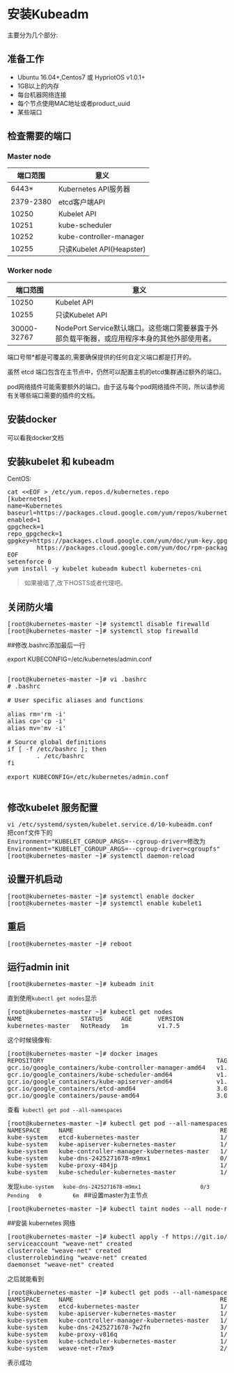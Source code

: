 # 安装Kubeadm

主要分为几个部分:

## 准备工作

- Ubuntu 16.04+,Centos7 或 HypriotOS v1.0.1+
- 1GB以上的内存
- 每台机器网络连接
- 每个节点使用MAC地址或者product_uuid
- 某些端口

## 检查需要的端口

### Master node

端口范围 | 意义
---|---
6443*|Kubernetes API服务器
2379-2380|etcd客户端API
10250|Kubelet API
10251|kube-scheduler
10252|kube-controller-manager
10255|只读Kubelet API(Heapster)

### Worker node

端口范围 | 意义
--- | ---
10250|Kubelet API
10255|只读Kubelet API
30000-32767|NodePort Service默认端口。这些端口需要暴露于外部负载平衡器，或应用程序本身的其他外部使用者。

端口号带*都是可覆盖的,需要确保提供的任何自定义端口都是打开的。

虽然 etcd 端口包含在主节点中，仍然可以配置主机的etcd集群通过额外的端口。

pod网络插件可能需要额外的端口。由于这与每个pod网络插件不同，所以请参阅有关哪些端口需要的插件的文档。

## 安装docker

可以看我docker文档

## 安装kubelet 和 kubeadm

CentOS:
<pre>
cat &lt;&lt;EOF > /etc/yum.repos.d/kubernetes.repo
[kubernetes]
name=Kubernetes
baseurl=https://packages.cloud.google.com/yum/repos/kubernetes-el7-x86_64
enabled=1
gpgcheck=1
repo_gpgcheck=1
gpgkey=https://packages.cloud.google.com/yum/doc/yum-key.gpg
        https://packages.cloud.google.com/yum/doc/rpm-package-key.gpg
EOF
setenforce 0
yum install -y kubelet kubeadm kubectl kubernetes-cni
</pre>

> 如果被墙了,改下HOSTS或者代理吧。

## 关闭防火墙
<pre>
[root@kubernetes-master ~]# systemctl disable firewalld
[root@kubernetes-master ~]# systemctl stop firewalld
</pre>

##修改.bashrc添加最后一行

export KUBECONFIG=/etc/kubernetes/admin.conf

<pre>

[root@kubernetes-master ~]# vi .bashrc
# .bashrc

# User specific aliases and functions

alias rm='rm -i'
alias cp='cp -i'
alias mv='mv -i'

# Source global definitions
if [ -f /etc/bashrc ]; then
        . /etc/bashrc
fi

export KUBECONFIG=/etc/kubernetes/admin.conf

</pre>

## 修改kubelet 服务配置

<pre>
vi /etc/systemd/system/kubelet.service.d/10-kubeadm.conf
把conf文件下的
Environment="KUBELET_CGROUP_ARGS=--cgroup-driver=修改为
Environment="KUBELET_CGROUP_ARGS=--cgroup-driver=cgroupfs"
[root@kubernetes-master ~]# systemctl daemon-reload
</pre>

## 设置开机启动
<pre>
[root@kubernetes-master ~]# systemctl enable docker 
[root@kubernetes-master ~]# systemctl enable kubelet1 
</pre>

## 重启
<pre>
[root@kubernetes-master ~]# reboot
</pre>

## 运行admin init
<pre>
[root@kubernetes-master ~]# kubeadm init
</pre>
直到使用```kubectl get nodes```显示
<pre>
[root@kubernetes-master ~]# kubectl get nodes
NAME                STATUS     AGE       VERSION
kubernetes-master   NotReady   1m        v1.7.5
</pre>
这个时候镜像有:
<pre>
[root@kubernetes-master ~]# docker images
REPOSITORY                                               TAG                 IMAGE ID            CREATED             SIZE
gcr.io/google_containers/kube-controller-manager-amd64   v1.7.6              028bd65dc783        3 days ago          138MB
gcr.io/google_containers/kube-scheduler-amd64            v1.7.6              c3101592d24c        3 days ago          77.2MB
gcr.io/google_containers/kube-apiserver-amd64            v1.7.6              f15a956e781d        3 days ago          186MB
gcr.io/google_containers/etcd-amd64                      3.0.17              243830dae7dd        6 months ago        169MB
gcr.io/google_containers/pause-amd64                     3.0                 99e59f495ffa        16 months ago       747kB
</pre>
查看``` kubectl get pod --all-namespaces```
<pre>
[root@kubernetes-master ~]# kubectl get pod --all-namespaces
NAMESPACE     NAME                                        READY     STATUS    RESTARTS   AGE
kube-system   etcd-kubernetes-master                      1/1       Running   0          1m
kube-system   kube-apiserver-kubernetes-master            1/1       Running   0          1m
kube-system   kube-controller-manager-kubernetes-master   1/1       Running   0          1m
kube-system   kube-dns-2425271678-m9mx1                   0/3       Pending   0          6m
kube-system   kube-proxy-484jp                            1/1       Running   0          6m
kube-system   kube-scheduler-kubernetes-master            1/1       Running   0          1m
</pre>
发现```kube-system   kube-dns-2425271678-m9mx1                   0/3       Pending   0          6m ```
##设置master为主节点
<pre>
[root@kubernetes-master ~]# kubectl taint nodes --all node-role.kubernetes.io/master
</pre>

##安装 kubernetes 网络
<pre>
[root@kubernetes-master ~]# kubectl apply -f https://git.io/weave-kube-1.6
serviceaccount "weave-net" created
clusterrole "weave-net" created
clusterrolebinding "weave-net" created
daemonset "weave-net" created
</pre>

之后就能看到
<pre>
[root@kubernetes-master ~]# kubectl get pods --all-namespaces
NAMESPACE     NAME                                        READY     STATUS    RESTARTS   AGE
kube-system   etcd-kubernetes-master                      1/1       Running   0          24m
kube-system   kube-apiserver-kubernetes-master            1/1       Running   0          24m
kube-system   kube-controller-manager-kubernetes-master   1/1       Running   0          24m
kube-system   kube-dns-2425271678-7w2fn                   3/3       Running   0          29m
kube-system   kube-proxy-v816q                            1/1       Running   0          29m
kube-system   kube-scheduler-kubernetes-master            1/1       Running   0          24m
kube-system   weave-net-r7mx9                             2/2       Running   0          18m
</pre>

表示成功